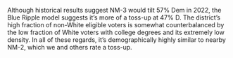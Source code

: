 Although historical results suggest NM-3 would tilt 57% Dem in 2022,
the Blue Ripple model suggests it’s more of a toss-up at 47% D.
The district’s high fraction of non-White eligible voters is somewhat
counterbalanced by the low fraction of White voters with college degrees
and its extremely low density.
In all of these regards, it’s demographically highly similar to nearby NM-2,
which we and others rate a toss-up.
